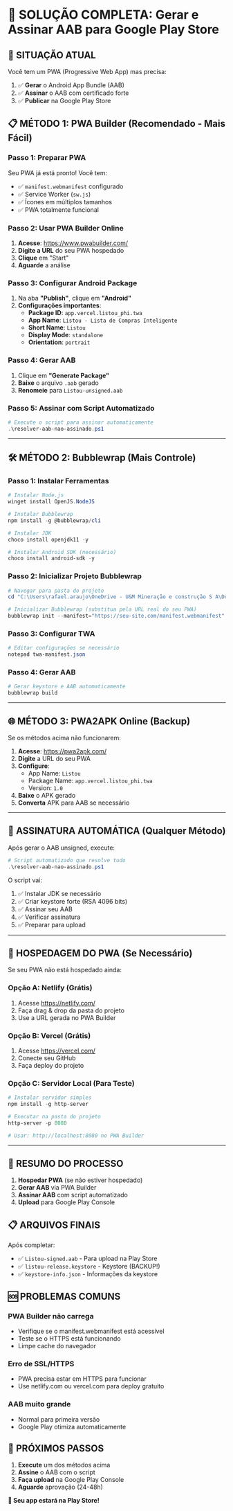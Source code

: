 # 🚀 SOLUÇÃO COMPLETA: Gerar e Assinar AAB para Google Play Store

## 🚨 SITUAÇÃO ATUAL
Você tem um PWA (Progressive Web App) mas precisa:
1. ✅ **Gerar** o Android App Bundle (AAB)
2. ✅ **Assinar** o AAB com certificado forte
3. ✅ **Publicar** na Google Play Store

## 📋 MÉTODO 1: PWA Builder (Recomendado - Mais Fácil)

### Passo 1: Preparar PWA
Seu PWA já está pronto! Você tem:
- ✅ `manifest.webmanifest` configurado
- ✅ Service Worker (`sw.js`)
- ✅ Ícones em múltiplos tamanhos
- ✅ PWA totalmente funcional

### Passo 2: Usar PWA Builder Online
1. **Acesse**: https://www.pwabuilder.com/
2. **Digite a URL** do seu PWA hospedado
3. **Clique** em "Start"
4. **Aguarde** a análise

### Passo 3: Configurar Android Package
1. Na aba **"Publish"**, clique em **"Android"**
2. **Configurações importantes**:
   - **Package ID**: `app.vercel.listou_phi.twa`
   - **App Name**: `Listou - Lista de Compras Inteligente`
   - **Short Name**: `Listou`
   - **Display Mode**: `standalone`
   - **Orientation**: `portrait`

### Passo 4: Gerar AAB
1. Clique em **"Generate Package"**
2. **Baixe** o arquivo `.aab` gerado
3. **Renomeie** para `Listou-unsigned.aab`

### Passo 5: Assinar com Script Automatizado
```powershell
# Execute o script para assinar automaticamente
.\resolver-aab-nao-assinado.ps1
```

---

## 🛠️ MÉTODO 2: Bubblewrap (Mais Controle)

### Passo 1: Instalar Ferramentas
```powershell
# Instalar Node.js
winget install OpenJS.NodeJS

# Instalar Bubblewrap
npm install -g @bubblewrap/cli

# Instalar JDK
choco install openjdk11 -y

# Instalar Android SDK (necessário)
choco install android-sdk -y
```

### Passo 2: Inicializar Projeto Bubblewrap
```powershell
# Navegar para pasta do projeto
cd "C:\Users\rafael.araujo\OneDrive - U&M Mineração e construção S A\Documentos\Listou\Listou"

# Inicializar Bubblewrap (substitua pela URL real do seu PWA)
bubblewrap init --manifest="https://seu-site.com/manifest.webmanifest"
```

### Passo 3: Configurar TWA
```powershell
# Editar configurações se necessário
notepad twa-manifest.json
```

### Passo 4: Gerar AAB
```powershell
# Gerar keystore e AAB automaticamente
bubblewrap build
```

---

## 🌐 MÉTODO 3: PWA2APK Online (Backup)

Se os métodos acima não funcionarem:

1. **Acesse**: https://pwa2apk.com/
2. **Digite** a URL do seu PWA
3. **Configure**:
   - App Name: `Listou`
   - Package Name: `app.vercel.listou_phi.twa`
   - Version: `1.0`
4. **Baixe** o APK gerado
5. **Converta** APK para AAB se necessário

---

## 🔐 ASSINATURA AUTOMÁTICA (Qualquer Método)

Após gerar o AAB unsigned, execute:

```powershell
# Script automatizado que resolve tudo
.\resolver-aab-nao-assinado.ps1
```

O script vai:
1. ✅ Instalar JDK se necessário
2. ✅ Criar keystore forte (RSA 4096 bits)
3. ✅ Assinar seu AAB
4. ✅ Verificar assinatura
5. ✅ Preparar para upload

---

## 📱 HOSPEDAGEM DO PWA (Se Necessário)

Se seu PWA não está hospedado ainda:

### Opção A: Netlify (Grátis)
1. Acesse https://netlify.com/
2. Faça drag & drop da pasta do projeto
3. Use a URL gerada no PWA Builder

### Opção B: Vercel (Grátis)
1. Acesse https://vercel.com/
2. Conecte seu GitHub
3. Faça deploy do projeto

### Opção C: Servidor Local (Para Teste)
```powershell
# Instalar servidor simples
npm install -g http-server

# Executar na pasta do projeto
http-server -p 8080

# Usar: http://localhost:8080 no PWA Builder
```

---

## 🎯 RESUMO DO PROCESSO

1. **Hospedar PWA** (se não estiver hospedado)
2. **Gerar AAB** via PWA Builder
3. **Assinar AAB** com script automatizado
4. **Upload** para Google Play Console

## 📋 ARQUIVOS FINAIS

Após completar:
- ✅ `Listou-signed.aab` - Para upload na Play Store
- ✅ `listou-release.keystore` - Keystore (BACKUP!)
- ✅ `keystore-info.json` - Informações da keystore

## 🆘 PROBLEMAS COMUNS

### PWA Builder não carrega
- Verifique se o manifest.webmanifest está acessível
- Teste se o HTTPS está funcionando
- Limpe cache do navegador

### Erro de SSL/HTTPS
- PWA precisa estar em HTTPS para funcionar
- Use netlify.com ou vercel.com para deploy gratuito

### AAB muito grande
- Normal para primeira versão
- Google Play otimiza automaticamente

## 🚀 PRÓXIMOS PASSOS

1. **Execute** um dos métodos acima
2. **Assine** o AAB com o script
3. **Faça upload** na Google Play Console
4. **Aguarde** aprovação (24-48h)

**🎉 Seu app estará na Play Store!**
